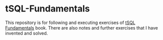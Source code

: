 # tSQL-Fundamentals
This repository is for following and executing exercises of [tSQL Fundamentals](https://www.amazon.com/T-SQL-Fundamentals-3rd-Itzik-Ben-Gan/dp/150930200X) book. There are also notes and further exercises that I have invented and solved. 
